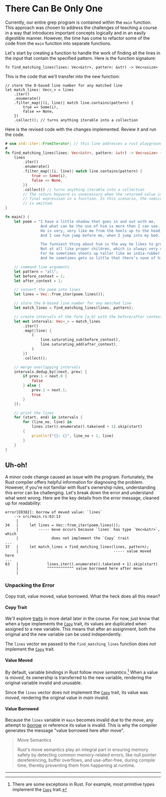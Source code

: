 # There Can Be Only One

Currently, our entire grep program is contained within the `main` function. This
approach was chosen to address the challenges of teaching a course in a way that
introduces important concepts logically and in an easily digestible manner.
However, the time has come to refactor some of the code from the `main` function
into separate functions.

Let's start by creating a function to handle the work of finding all the lines
in the input that contain the specified pattern. Here is the function signature:

```rust,noplayground
fn find_matching_lines(lines: Vec<&str>, pattern: &str) -> Vec<usize>
```

This is the code that we'll transfer into the new function:

```rust,noplayground
// store the 0-based line number for any matched line
let match_lines: Vec<_> = lines
    .iter()
    .enumerate()
    .filter_map(|(i, line)| match line.contains(pattern) {
        true => Some(i),
        false => None,
    })
    .collect(); // turns anything iterable into a collection
```

Here is the revised code with the changes implemented. Review it and run the
code.

```rust
# use std::iter::FromIterator; // this line addresses a rust playground bug
#
fn find_matching_lines(lines: Vec<&str>, pattern: &str) -> Vec<usize> {
    lines
        .iter()
        .enumerate()
        .filter_map(|(i, line)| match line.contains(pattern) {
            true => Some(i),
            false => None,
        })
        .collect() // turns anything iterable into a collection
        // The return keyword is unnecessary when the returned value is the
        // final expression in a function. In this scenario, the semicolon (;)
        // is omitted.
}

fn main() {
    let poem = "I have a little shadow that goes in and out with me,
                And what can be the use of him is more than I can see.
                He is very, very like me from the heels up to the head;
                And I see him jump before me, when I jump into my bed.

                The funniest thing about him is the way he likes to grow -
                Not at all like proper children, which is always very slow;
                For he sometimes shoots up taller like an india-rubber ball,
                And he sometimes gets so little that there’s none of him at all.";

    // command line arguments
    let pattern = "all";
    let before_context = 1;
    let after_context = 1;

    // convert the poem into lines
    let lines = Vec::from_iter(poem.lines());

    // store the 0-based line number for any matched line
    let match_lines = find_matching_lines(lines, pattern);

    // create intervals of the form [a,b] with the before/after context
    let mut intervals: Vec<_> = match_lines
        .iter()
        .map(|line| {
            (
                line.saturating_sub(before_context),
                line.saturating_add(after_context),
            )
        })
        .collect();

    // merge overlapping intervals
    intervals.dedup_by(|next, prev| {
        if prev.1 < next.0 {
            false
        } else {
            prev.1 = next.1;
            true
        }
    });

    // print the lines
    for (start, end) in intervals {
        for (line_no, line) in
            lines.iter().enumerate().take(end + 1).skip(start)
        {
            println!("{}: {}", line_no + 1, line)
        }
    }
}
```

## Uh-oh!

A minor code change caused an issue with the program. Fortunately, the Rust
compiler offers helpful information for diagnosing the problem. However, if
you're not familiar with Rust's ownership rules, understanding this error can be
challenging. Let's break down the error and understand what went wrong. Here are
the key details from the error message, cleaned up for readability:

```text
error[E0382]: borrow of moved value: `lines`
    --> src/main.rs:63:13
     |
34   |     let lines = Vec::from_iter(poem.lines());
     |         ----- move occurs because `lines` has type `Vec<&str>`, which
     |               does not implement the `Copy` trait
...
37   |     let match_lines = find_matching_lines(lines, pattern);
     |                                           ----- value moved here
...
63   |             lines.iter().enumerate().take(end + 1).skip(start)
     |             ^^^^^^^^^^^^ value borrowed here after move
     |
```

### Unpacking the Error

Copy trait, value moved, value borrowed. What the heck does all this mean?

#### Copy Trait

We'll explore [traits] in more detail later in the course. For now, just know
that when a type implements the [`Copy`] trait, its values are duplicated when
assigned to a new variable. This means that after an assignment, both the
original and the new variable can be used independently.

The `lines` vector we passed to the `find_matching_lines` function does _not_
implement the [`Copy`] trait.

#### Value Moved

By default, variable bindings in Rust follow _move semantics_.[^1] When a value
is _moved_, its ownership is transferred to the new variable, rendering the
original variable invalid and unusable.

Since the `lines` vector does not implement the [`Copy`] trait, its value was
_moved_, rendering the original value in _main_ invalid.

#### Value Borrowed

Because the `lines` variable in `main` becomes invalid due to the _move_, any
attempt to [_borrow_] or reference its value is invalid. This is why the
compiler generates the message "value borrowed here after move".

> Move Semantics
>
> Rust's move semantics play an integral part in ensuring memory safety by
> detecting common memory-related errors, like null pointer dereferencing,
> buffer overflows, and use-after-free, during compile time, thereby preventing
> them from happening at runtime.

[traits]: https://doc.rust-lang.org/book/ch10-02-traits.html
[`Copy`]: https://doc.rust-lang.org/std/marker/trait.Copy.html
[_borrow_]:
  https://doc.rust-lang.org/book/ch04-02-references-and-borrowing.html#references-and-borrowing

---

[^1]:
    There are some exceptions in Rust. For example, most primitive types
    implement the [`Copy`] trait.
